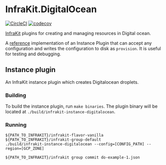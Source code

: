 InfraKit.DigitalOcean
=====================

[![CircleCI](https://circleci.com/gh/docker/infrakit.digitalocean.svg?style=svg&circle-token=df12ee3a96564afcccc29468bdb28f8931899581)](https://circleci.com/gh/docker/infrakit.digitalocean)
[![codecov](https://codecov.io/gh/docker/infrakit.digitalocean/branch/master/graph/badge.svg?token=MUiFRcmQVF)](https://codecov.io/gh/docker/infrakit.digitalocean)

[InfraKit](https://github.com/docker/infrakit) plugins for creating and managing resources in Digital ocean.

A [reference](/README.md#reference-implementations) implementation of an Instance Plugin that can accept any
configuration and writes the configuration to disk as `provision`.  It is useful for testing and debugging.

## Instance plugin

An InfraKit instance plugin which creates Digitalocean droplets.

### Building

To build the instance plugin, run `make binaries`. The plugin binary
will be located at `./build/infrakit-instance-digitalocean`.

### Running

```
${PATH_TO_INFRAKIT}/infrakit-flavor-vanilla
${PATH_TO_INFRAKIT}/infrakit-group-default
./build/infrakit-instance-digitalocean --config=[CONFIG_PATH] --region=[GCP_ZONE]

${PATH_TO_INFRAKIT}/infrakit group commit do-example-1.json
```

